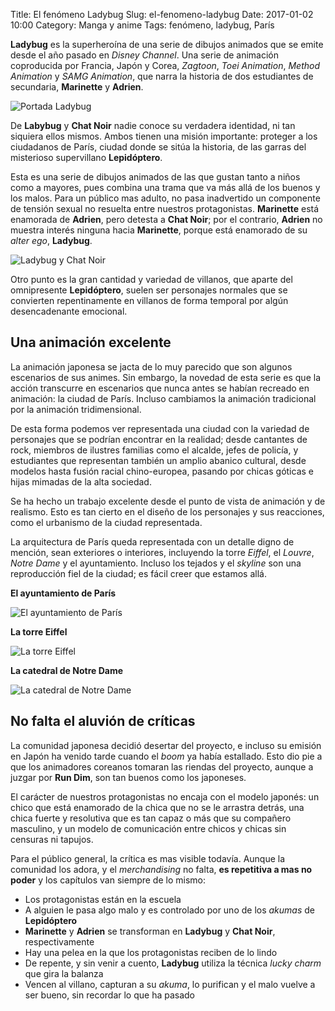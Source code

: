 Title: El fenómeno Ladybug
Slug: el-fenomeno-ladybug
Date: 2017-01-02 10:00
Category: Manga y anime
Tags: fenómeno, ladybug, París



**Ladybug** es la superheroína de una serie de dibujos animados que se emite desde el año pasado en *Disney Channel*. Una serie de animación coproducida por Francia, Japón y Corea, *Zagtoon*, *Toei Animation*, *Method Animation* y *SAMG Animation*, que narra la historia de dos estudiantes de secundaria, **Marinette** y **Adrien**.

![Portada Ladybug]({static}/images/ladybug_portada.jpg)

De **Labybug** y **Chat Noir** nadie conoce su verdadera identidad, ni tan siquiera ellos mismos. Ambos tienen una misión importante: proteger a los ciudadanos de París, ciudad donde se sitúa la historia, de las garras del misterioso supervillano **Lepidóptero**.

Esta es una serie de dibujos animados de las que gustan tanto a niños como a mayores, pues combina una trama que va más allá de los buenos y los malos. Para un público mas adulto, no pasa inadvertido un componente de tensión sexual no resuelta entre nuestros protagonistas. **Marinette** está enamorada de **Adrien**, pero detesta a **Chat Noir**; por el contrario, **Adrien** no muestra interés ninguna hacia **Marinette**, porque está enamorado de su *alter ego*, **Ladybug**.

![Ladybug y Chat Noir]({static}/images/ladybug_y_chat_noir.jpg)

Otro punto es la gran cantidad y variedad de villanos, que aparte del omnipresente **Lepidóptero**, suelen ser personajes normales que se convierten repentinamente en villanos de forma temporal por algún desencadenante emocional.

## Una animación excelente

La animación japonesa se jacta de lo muy parecido que son algunos escenarios de sus animes. Sin embargo, la novedad de esta serie es que la acción transcurre en escenarios que nunca antes se habían recreado en animación: la ciudad de París. Incluso cambiamos la animación tradicional por la animación tridimensional.

De esta forma podemos ver representada una ciudad con la variedad de personajes que se podrían encontrar en la realidad; desde cantantes de rock, miembros de ilustres familias como el alcalde, jefes de policía, y estudiantes que representan también un amplio abanico cultural, desde modelos hasta fusión racial chino-europea, pasando por chicas góticas e hijas mimadas de la alta sociedad.

Se ha hecho un trabajo excelente desde el punto de vista de animación y de realismo. Esto es tan cierto en el diseño de los personajes y sus reacciones, como el urbanismo de la ciudad representada.

La arquitectura de París queda representada con un detalle digno de mención, sean exteriores o interiores, incluyendo la torre *Eiffel*, el *Louvre*, *Notre Dame* y el ayuntamiento. Incluso los tejados y el *skyline* son una reproducción fiel de la ciudad; es fácil creer que estamos allá.

**El ayuntamiento de París**

![El ayuntamiento de París]({static}/images/ladybug_city_hall.jpg)

**La torre Eiffel**

![La torre Eiffel]({static}/images/ladybug_tour_eiffel.jpg)

**La catedral de Notre Dame**

![La catedral de Notre Dame]({static}/images/ladybug_notre_dame.jpg)

## No falta el aluvión de críticas

La comunidad japonesa decidió desertar del proyecto, e incluso su emisión en Japón ha venido tarde cuando el *boom* ya había estallado. Esto dio pie a que los animadores coreanos tomaran las riendas del proyecto, aunque a juzgar por **Run Dim**, son tan buenos como los japoneses.

El carácter de nuestros protagonistas no encaja con el modelo japonés: un chico que está enamorado de la chica que no se le arrastra detrás, una chica fuerte y resolutiva que es tan capaz o más que su compañero masculino, y un modelo de comunicación entre chicos y chicas sin censuras ni tapujos.

Para el público general, la crítica es mas visible todavía. Aunque la comunidad los adora, y el *merchandising* no falta, **es repetitiva a mas no poder** y los capítulos van siempre de lo mismo:

* Los protagonistas están en la escuela
* A alguien le pasa algo malo y es controlado por uno de los *akumas* de **Lepidóptero**
* **Marinette** y **Adrien** se transforman en **Ladybug** y **Chat Noir**, respectivamente
* Hay una pelea en la que los protagonistas reciben de lo lindo
* De repente, y sin venir a cuento, **Ladybug** utiliza la técnica *lucky charm* que gira la balanza
* Vencen al villano, capturan a su *akuma*, lo purifican y el malo vuelve a ser bueno, sin recordar lo que ha pasado
